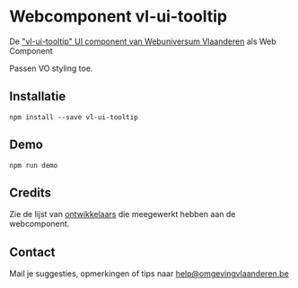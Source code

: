 # Webcomponent vl-ui-tooltip
De ["vl-ui-tooltip" UI component van Webuniversum Vlaanderen](https://overheid.vlaanderen.be/webuniversum/v3/documentation/js-components/vl-ui-tooltip/) als Web Component

Passen VO styling toe.

## Installatie
```
npm install --save vl-ui-tooltip
```

## Demo
```
npm run demo
```

## Credits
Zie de lijst van [ontwikkelaars](https://github.com/milieuinfo/webcomponent-vl-ui-tooltip/graphs/contributors) die meegewerkt hebben aan de webcomponent.

## Contact
Mail je suggesties, opmerkingen of tips naar [help@omgevingvlaanderen.be](mailto:help@omgevingvlaanderen.be)
